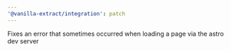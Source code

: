 ```yaml
---
'@vanilla-extract/integration': patch
---
```


Fixes an error that sometimes occurred when loading a page via the astro dev server
